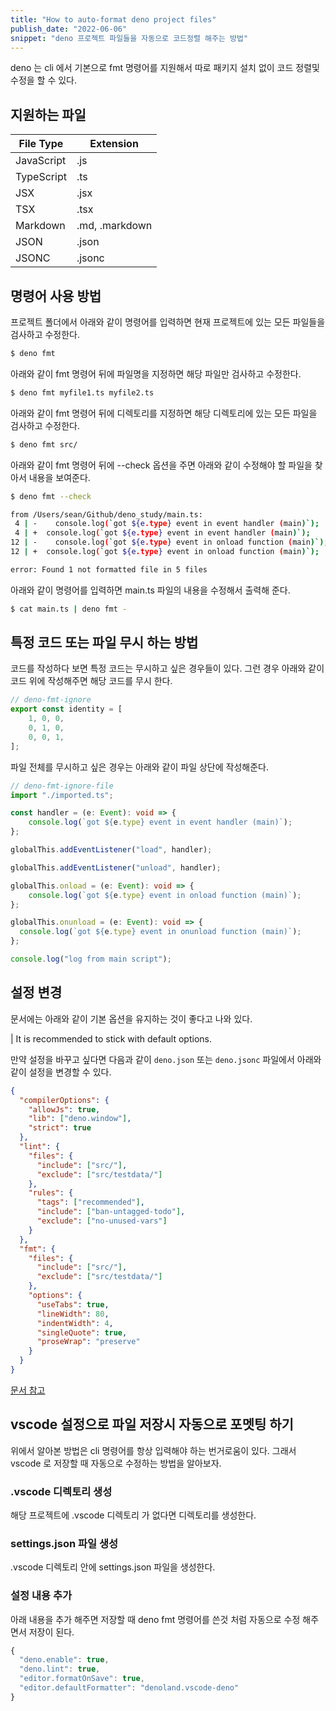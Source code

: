 ```yaml
---
title: "How to auto-format deno project files"
publish_date: "2022-06-06"
snippet: "deno 프로젝트 파일들을 자동으로 코드정렬 해주는 방법"
---
```


deno 는 cli 에서 기본으로 fmt 명령어를 지원해서 따로 패키지 설치 없이 코드 정렬및 수정을 할 수 있다.

## 지원하는 파일

| File Type  | Extension      |
| ---------- | -------------- |
| JavaScript | .js            |
| TypeScript | .ts            |
| JSX        | .jsx           |
| TSX        | .tsx           |
| Markdown   | .md, .markdown |
| JSON       | .json          |
| JSONC      | .jsonc         |

## 명령어 사용 방법

프로젝트 폴더에서 아래와 같이 명령어를 입력하면 현재 프로젝트에 있는 모든 파일들을 검사하고 수정한다.

```bash
$ deno fmt
```

아래와 같이 fmt 명령어 뒤에 파일명을 지정하면 해당 파일만 검사하고 수정한다.

```bash
$ deno fmt myfile1.ts myfile2.ts
```

아래와 같이 fmt 명령어 뒤에 디렉토리를 지정하면 해당 디렉토리에 있는 모든 파일을 검사하고 수정한다.

```bash
$ deno fmt src/
```

아래와 같이 fmt 명령어 뒤에 --check 옵션을 주면 아래와 같이 수정해야 할 파일을 찾아서 내용을 보여준다.

```bash
$ deno fmt --check

from /Users/sean/Github/deno_study/main.ts:
 4 | -    console.log(`got ${e.type} event in event handler (main)`);
 4 | +  console.log(`got ${e.type} event in event handler (main)`);
12 | -    console.log(`got ${e.type} event in onload function (main)`);
12 | +  console.log(`got ${e.type} event in onload function (main)`);

error: Found 1 not formatted file in 5 files
```

아래와 같이 명령어를 입력하면 main.ts 파일의 내용을 수정해서 출력해 준다.

```bash
$ cat main.ts | deno fmt -
```

## 특정 코드 또는 파일 무시 하는 방법

코드를 작성하다 보면 특정 코드는 무시하고 싶은 경우들이 있다. 그런 경우 아래와 같이 코드 위에 작성해주면 해당 코드를 무시 한다.

```ts
// deno-fmt-ignore
export const identity = [
    1, 0, 0,
    0, 1, 0,
    0, 0, 1,
];
```

파일 전체를 무시하고 싶은 경우는 아래와 같이 파일 상단에 작성해준다.

```ts
// deno-fmt-ignore-file
import "./imported.ts";

const handler = (e: Event): void => {
    console.log(`got ${e.type} event in event handler (main)`);
};

globalThis.addEventListener("load", handler);

globalThis.addEventListener("unload", handler);

globalThis.onload = (e: Event): void => {
    console.log(`got ${e.type} event in onload function (main)`);
};

globalThis.onunload = (e: Event): void => {
  console.log(`got ${e.type} event in onunload function (main)`);
};

console.log("log from main script");
```

## 설정 변경

문서에는 아래와 같이 기본 옵션을 유지하는 것이 좋다고 나와 있다.

| It is recommended to stick with default options.

만약 설정을 바꾸고 싶다면 다음과 같이 `deno.json` 또는 `deno.jsonc` 파일에서 아래와 같이 설정을 변경할 수 있다.

```json
{
  "compilerOptions": {
    "allowJs": true,
    "lib": ["deno.window"],
    "strict": true
  },
  "lint": {
    "files": {
      "include": ["src/"],
      "exclude": ["src/testdata/"]
    },
    "rules": {
      "tags": ["recommended"],
      "include": ["ban-untagged-todo"],
      "exclude": ["no-unused-vars"]
    }
  },
  "fmt": {
    "files": {
      "include": ["src/"],
      "exclude": ["src/testdata/"]
    },
    "options": {
      "useTabs": true,
      "lineWidth": 80,
      "indentWidth": 4,
      "singleQuote": true,
      "proseWrap": "preserve"
    }
  }
}
```

[문서 참고](https://deno.land/manual/getting_started/configuration_file)

## vscode 설정으로 파일 저장시 자동으로 포멧팅 하기

위에서 알아본 방법은 cli 명령어를 항상 입력해야 하는 번거로움이 있다. 그래서 vscode 로 저장할 때 자동으로 수정하는 방법을 알아보자.

### .vscode 디렉토리 생성

해당 프로젝트에 .vscode 디렉토리 가 없다면 디렉토리를 생성한다.

### settings.json 파일 생성

.vscode 디렉토리 안에 settings.json 파일을 생성한다.

### 설정 내용 추가

아래 내용을 추가 해주면 저장할 때 deno fmt 명령어를 쓴것 처럼 자동으로 수정 해주면서 저장이 된다.

```js
{
  "deno.enable": true,
  "deno.lint": true,
  "editor.formatOnSave": true,
  "editor.defaultFormatter": "denoland.vscode-deno"
}
```
